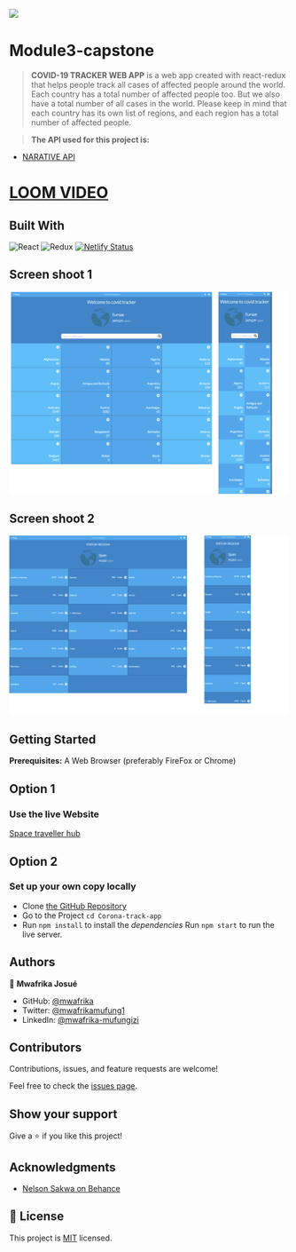 ![](https://img.shields.io/badge/Microverse-blueviolet)

# Module3-capstone

> **COVID-19 TRACKER WEB APP** is a web app created with react-redux that helps people track all cases of affected people around the world. Each country has a total number of affected people too. But we also have a total number of all cases in the world. Please keep in mind that each country has its own list of regions, and each region has a total number of affected people.

> **The API used for this project is:**

- [NARATIVE API](https://api.covid19tracking.narrativa.com/api/2020-03-22)

# [LOOM VIDEO](https://www.loom.com/share/70fae6e135434ca7ac7b63aa60018139)

## Built With

![React](https://img.shields.io/badge/react-%2320232a.svg?style=for-the-badge&logo=react&logoColor=%2361DAFB)
![Redux](https://img.shields.io/badge/redux-%23593d88.svg?style=for-the-badge&logo=redux&logoColor=white)
[![Netlify Status](https://api.netlify.com/api/v1/badges/392c8dc5-0810-40ed-9f79-134a80d7fcab/deploy-status)](https://app.netlify.com/sites/space-traveller/deploys)

## Screen shoot 1

![Screenshot 1](./public/images/combine_images.png)

## Screen shoot 2

![Screenshot 2](./public/images/combine_image.png)

## Getting Started

**Prerequisites:** A Web Browser (preferably FireFox or Chrome)

## **Option 1**

### Use the live Website

[Space traveller hub](https://covid-app-tracking.netlify.app)

## **Option 2**

### Set up your own copy locally

- Clone [the GitHub Repository](https://github.com/mwafrika/Corona-track-app)
- Go to the Project `cd Corona-track-app`
- Run `npm install` to install the _dependencies_ Run `npm start` to run the live server.

## Authors

👤 **Mwafrika Josué**

- GitHub: [@mwafrika](https://github.com/mwafrika)
- Twitter: [@mwafrikamufung1](https://twitter.com/mwafrikamufung1)
- LinkedIn: [@mwafrika-mufungizi](https://linkedin.com/in/mwafrika-mufungizi)

## Contributors

Contributions, issues, and feature requests are welcome!

Feel free to check the [issues page](../../issues/).

## Show your support

Give a ⭐️ if you like this project!

## Acknowledgments

- [Nelson Sakwa on Behance](https://www.behance.net/sakwadesignstudio)

## 📝 License

This project is [MIT](./MIT.md) licensed.
